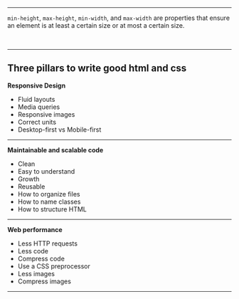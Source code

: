 <br><hr>

`min-height`, `max-height`, `min-width`, and `max-width` are properties that ensure an element is at least a certain size or at most a certain size.

<br><hr>

## **Three pillars to write good html and css**

**Responsive Design**

- Fluid layouts
- Media queries
- Responsive images
- Correct units
- Desktop-first vs Mobile-first

<hr>

**Maintainable and scalable code**

- Clean
- Easy to understand
- Growth
- Reusable
- How to organize files
- How to name classes
- How to structure HTML

<hr>

**Web performance**

- Less HTTP requests
- Less code
- Compress code
- Use a CSS preprocessor
- Less images
- Compress images

<hr>
